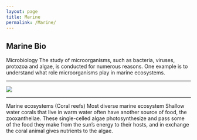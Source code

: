 ```yaml
---
layout: page
title: Marine
permalink: /Marine/ 
---
```


<h2> Marine Bio</h2>

Microbiology
The study of microorganisms, such as bacteria, viruses, protozoa and algae, is conducted for numerous reasons. One example is to understand what role microorganisms play in marine ecosystems.
<hr>

![](https://images.immediate.co.uk/production/volatile/sites/4/2020/04/GettyImages-569273091-Georgette-Douwma-hero-d386cdf.jpg?quality=90&resize=940%2C400)

<hr>

Marine ecosystems (Coral reefs)
Most diverse marine ecosystem 
Shallow water corals that live in warm water often have another source of food, the zooxanthellae. These single-celled algae photosynthesize and pass some of the food they make from the sun’s energy to their hosts, and in exchange the coral animal gives nutrients to the algae.
